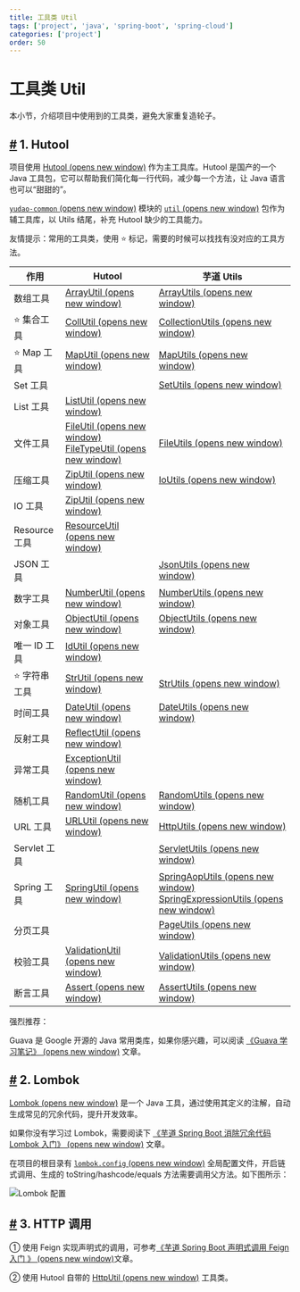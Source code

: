 ```yaml
---
title: 工具类 Util
tags: ['project', 'java', 'spring-boot', 'spring-cloud']
categories: ['project']
order: 50
---
```

# 工具类 Util

本小节，介绍项目中使用到的工具类，避免大家重复造轮子。

 ## [#](#_1-hutool) 1. Hutool

 项目使用 [Hutool  (opens new window)](https://www.bookstack.cn/read/hutool/a6819f05207359bb.md) 作为主工具库。Hutool 是国产的一个 Java 工具包，它可以帮助我们简化每一行代码，减少每一个方法，让 Java 语言也可以“甜甜的”。

 [`yudao-common`  (opens new window)](https://github.com/YunaiV/ruoyi-vue-pro/blob/master/yudao-framework/yudao-common/src/main/java/cn/iocoder/yudao/framework/common/) 模块的 [`util`  (opens new window)](https://github.com/YunaiV/ruoyi-vue-pro/blob/master/yudao-framework/yudao-common/src/main/java/cn/iocoder/yudao/framework/common/util/) 包作为辅工具库，以 Utils 结尾，补充 Hutool 缺少的工具能力。

 友情提示：常用的工具类，使用 ⭐ 标记，需要的时候可以找找有没对应的工具方法。

 

| 作用 | Hutool | 芋道 Utils |
| --- | --- | --- |
| 数组工具 | [ArrayUtil  (opens new window)](https://www.bookstack.cn/read/hutool/50db4cabc87b5968.md) | [ArrayUtils  (opens new window)](https://github.com/YunaiV/ruoyi-vue-pro/blob/master/yudao-framework/yudao-common/src/main/java/cn/iocoder/yudao/framework/common/util/collection/ArrayUtils.java) |
| ⭐ 集合工具 | [CollUtil  (opens new window)](https://www.bookstack.cn/read/hutool/85a7389837bd401f.md) | [CollectionUtils  (opens new window)](https://github.com/YunaiV/ruoyi-vue-pro/blob/master/yudao-framework/yudao-common/src/main/java/cn/iocoder/yudao/framework/common/util/collection/CollectionUtils.java) |
| ⭐ Map 工具 | [MapUtil  (opens new window)](https://www.bookstack.cn/read/hutool/fa3d273651700cb0.md) | [MapUtils  (opens new window)](https://github.com/YunaiV/ruoyi-vue-pro/blob/master/yudao-framework/yudao-common/src/main/java/cn/iocoder/yudao/framework/common/util/collection/MapUtils.java) |
| Set 工具 |  | [SetUtils  (opens new window)](https://github.com/YunaiV/ruoyi-vue-pro/blob/master/yudao-framework/yudao-common/src/main/java/cn/iocoder/yudao/framework/common/util/collection/SetUtils.java) |
| List 工具 | [ListUtil  (opens new window)](https://apidoc.gitee.com/dromara/hutool/cn/hutool/core/collection/ListUtil.html) |  |
| 文件工具 | [FileUtil  (opens new window)](https://www.bookstack.cn/read/hutool/d116bcb301965bd7.md)  [FileTypeUtil  (opens new window)](https://www.bookstack.cn/read/hutool/cc05a1607f263f94.md) | [FileUtils  (opens new window)](https://github.com/YunaiV/ruoyi-vue-pro/blob/master/yudao-framework/yudao-common/src/main/java/cn/iocoder/yudao/framework/common/util/io/FileUtils.java) |
| 压缩工具 | [ZipUtil  (opens new window)](https://www.bookstack.cn/read/hutool/bfd2d43bcada297e.md) | [IoUtils  (opens new window)](https://github.com/YunaiV/ruoyi-vue-pro/blob/master/yudao-framework/yudao-common/src/main/java/cn/iocoder/yudao/framework/common/util/io/IoUtils.java) |
| IO 工具 | [ZipUtil  (opens new window)](https://www.bookstack.cn/read/hutool/d648ca4612bf8941.md) |  |
| Resource 工具 | [ResourceUtil  (opens new window)](https://apidoc.gitee.com/dromara/hutool/cn/hutool/core/io/resource/ResourceUtil.html) |  |
| JSON 工具 |  | [JsonUtils  (opens new window)](https://github.com/YunaiV/ruoyi-vue-pro/blob/master/yudao-framework/yudao-common/src/main/java/cn/iocoder/yudao/framework/common/util/json/JsonUtils.java) |
| 数字工具 | [NumberUtil  (opens new window)](https://www.bookstack.cn/read/hutool/1ac79ebaf52a0372.md) | [NumberUtils  (opens new window)](https://github.com/YunaiV/ruoyi-vue-pro/blob/master/yudao-framework/yudao-common/src/main/java/cn/iocoder/yudao/framework/common/util/number/NumberUtils.java) |
| 对象工具 | [ObjectUtil  (opens new window)](https://www.bookstack.cn/read/hutool/f63b669ba259e4f6.md) | [ObjectUtils  (opens new window)](https://github.com/YunaiV/ruoyi-vue-pro/blob/master/yudao-framework/yudao-common/src/main/java/cn/iocoder/yudao/framework/common/util/object/ObjectUtils.java) |
| 唯一 ID 工具 | [IdUtil  (opens new window)](https://www.bookstack.cn/read/hutool/bfd2d43bcada297e.md) |  |
| ⭐ 字符串工具 | [StrUtil  (opens new window)](https://www.bookstack.cn/read/hutool/093507f34fe0715d.md) | [StrUtils  (opens new window)](https://github.com/YunaiV/ruoyi-vue-pro/blob/master/yudao-framework/yudao-common/src/main/java/cn/iocoder/yudao/framework/common/util/string/StrUtils.java) |
| 时间工具 | [DateUtil  (opens new window)](https://www.bookstack.cn/read/hutool/8168b022b2c31abe.md) | [DateUtils  (opens new window)](https://github.com/YunaiV/ruoyi-vue-pro/blob/master/yudao-framework/yudao-common/src/main/java/cn/iocoder/yudao/framework/common/util/date/DateUtils.java) |
| 反射工具 | [ReflectUtil  (opens new window)](https://www.bookstack.cn/read/hutool/2ef7c87c2912181e.md) |  |
| 异常工具 | [ExceptionUtil  (opens new window)](https://www.bookstack.cn/read/hutool/5ad2b6504b1cbdde.md) |  |
| 随机工具 | [RandomUtil  (opens new window)](https://www.bookstack.cn/read/hutool/377f64112be7197a.md) | [RandomUtils  (opens new window)](https://github.com/YunaiV/ruoyi-vue-pro/blob/master/yudao-framework/yudao-spring-boot-starter-test/src/main/java/cn/iocoder/yudao/framework/test/core/util/RandomUtils.java) |
| URL 工具 | [URLUtil  (opens new window)](https://www.bookstack.cn/read/hutool/5122006c1ce039fe.md) | [HttpUtils  (opens new window)](https://github.com/YunaiV/ruoyi-vue-pro/blob/master/yudao-framework/yudao-common/src/main/java/cn/iocoder/yudao/framework/common/util/http/HttpUtils.java) |
| Servlet 工具 |  | [ServletUtils  (opens new window)](https://github.com/YunaiV/ruoyi-vue-pro/blob/master/yudao-framework/yudao-common/src/main/java/cn/iocoder/yudao/framework/common/util/servlet/ServletUtils.java) |
| Spring 工具 | [SpringUtil  (opens new window)](https://apidoc.gitee.com/dromara/hutool/cn/hutool/extra/spring/SpringUtil.html) | [SpringAopUtils  (opens new window)](https://github.com/YunaiV/ruoyi-vue-pro/blob/master/yudao-framework/yudao-common/src/main/java/cn/iocoder/yudao/framework/common/util/spring/SpringAopUtils.java)  [SpringExpressionUtils  (opens new window)](https://github.com/YunaiV/ruoyi-vue-pro/blob/master/yudao-framework/yudao-common/src/main/java/cn/iocoder/yudao/framework/common/util/spring/SpringExpressionUtils.java) |
| 分页工具 |  | [PageUtils  (opens new window)](https://github.com/YunaiV/ruoyi-vue-pro/blob/master/yudao-framework/yudao-common/src/main/java/cn/iocoder/yudao/framework/common/util/object/PageUtils.java) |
| 校验工具 | [ValidationUtil  (opens new window)](https://apidoc.gitee.com/dromara/hutool/cn/hutool/extra/validation/ValidationUtil.html) | [ValidationUtils  (opens new window)](https://github.com/YunaiV/ruoyi-vue-pro/blob/master/yudao-framework/yudao-common/src/main/java/cn/iocoder/yudao/framework/common/util/validation/ValidationUtils.java) |
| 断言工具 | [Assert  (opens new window)](https://www.bookstack.cn/read/hutool/cf382b4542d5861e.md) | [AssertUtils  (opens new window)](https://github.com/YunaiV/ruoyi-vue-pro/blob/master/yudao-framework/yudao-spring-boot-starter-test/src/main/java/cn/iocoder/yudao/framework/test/core/util/AssertUtils.java) |

 强烈推荐：

 Guava 是 Google 开源的 Java 常用类库，如果你感兴趣，可以阅读 [《Guava 学习笔记》  (opens new window)](https://www.iocoder.cn/categories/Guava/?yudao) 文章。

 ## [#](#_2-lombok) 2. Lombok

 [Lombok  (opens new window)](https://github.com/projectlombok/lombok) 是一个 Java 工具，通过使用其定义的注解，自动生成常见的冗余代码，提升开发效率。

 如果你没有学习过 Lombok，需要阅读下 [《芋道 Spring Boot 消除冗余代码 Lombok 入门》  (opens new window)](https://www.iocoder.cn/Spring-Boot/Lombok/?yudao) 文章。

 在项目的根目录有 [`lombok.config`  (opens new window)](https://github.com/YunaiV/ruoyi-vue-pro/blob/master/lombok.config) 全局配置文件，开启链式调用、生成的 toString/hashcode/equals 方法需要调用父方法。如下图所示：

 ![Lombok 配置](https://doc.iocoder.cn/img/%E5%B7%A5%E5%85%B7%E7%B1%BBUtil/01.png)

 ## [#](#_3-http-调用) 3. HTTP 调用

 ① 使用 Feign 实现声明式的调用，可参考[《芋道 Spring Boot 声明式调用 Feign 入门 》  (opens new window)](https://www.iocoder.cn/Spring-Boot/Feign/?yudao)文章。

 ② 使用 Hutool 自带的 [HttpUtil  (opens new window)](https://www.bookstack.cn/read/hutool/bd15472881388385.md) 工具类。

